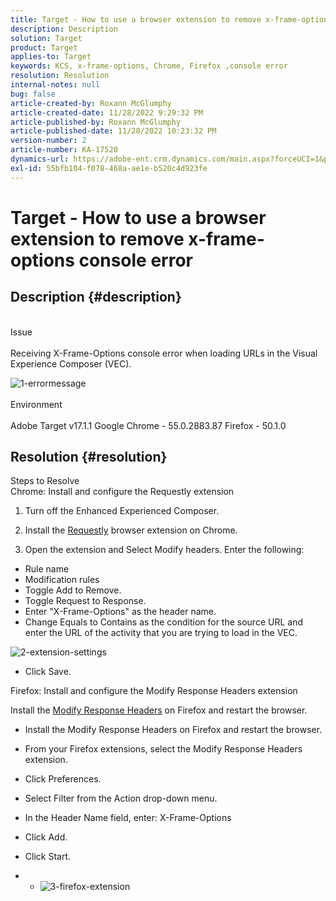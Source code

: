 ```yaml
---
title: Target - How to use a browser extension to remove x-frame-options console error
description: Description
solution: Target
product: Target
applies-to: Target
keywords: KCS, x-frame-options, Chrome, Firefox ,console error
resolution: Resolution
internal-notes: null
bug: false
article-created-by: Roxann McGlumphy
article-created-date: 11/28/2022 9:29:32 PM
article-published-by: Roxann McGlumphy
article-published-date: 11/28/2022 10:23:32 PM
version-number: 2
article-number: KA-17520
dynamics-url: https://adobe-ent.crm.dynamics.com/main.aspx?forceUCI=1&pagetype=entityrecord&etn=knowledgearticle&id=c93221b9-636f-ed11-9561-6045bd006079
exl-id: 55bfb104-f078-468a-ae1e-b520c4d923fe
---
```

# Target - How to use a browser extension to remove x-frame-options console error

## Description {#description}

<br>Issue<br><br>
Receiving X-Frame-Options console error when loading URLs in the Visual Experience Composer (VEC).

![1-errormessage](https://helpx.adobe.com/content/dam/help/en/target/kb/how-to-use-a-browser-extension-to-remove-x-frame-options-console/jcr%3acontent/main-pars/image/1-errormessage.jpg "1-errormessage")
<br><br>Environment<br><br>
Adobe Target v17.1.1
 Google Chrome - 55.0.2883.87
 Firefox - 50.1.0




## Resolution {#resolution}

Steps to Resolve<br>
Chrome: Install and configure the Requestly extension

1. Turn off the Enhanced Experienced Composer.

2. Install the [Requestly](https://chrome.google.com/webstore/detail/requestly/mdnleldcmiljblolnjhpnblkcekpdkpa?hl=en) browser extension on Chrome.

3. Open the extension and Select Modify headers. Enter the following:

- Rule name
- Modification rules
- Toggle Add to Remove.
- Toggle Request to Response.
- Enter "X-Frame-Options" as the header name.
- Change Equals to Contains as the condition for the source URL and enter the URL of the activity that you are trying to load in the VEC.

![2-extension-settings](https://helpx.adobe.com/content/dam/help/en/target/kb/how-to-use-a-browser-extension-to-remove-x-frame-options-console/jcr%3acontent/main-pars/procedure/proc_par/step_2/step_par/image/2-extension-settings.png "2-extension-settings")
- Click Save.




Firefox: Install and configure the Modify Response Headers extension

Install the [Modify Response Headers](https://addons.mozilla.org/en-us/firefox/addon/modify-response-headers/) on Firefox and restart the browser.

- Install the Modify Response Headers on Firefox and restart the browser.
- From your Firefox extensions, select the Modify Response Headers extension.
- Click Preferences.
- Select Filter from the Action drop-down menu.
- In the Header Name field, enter: X-Frame-Options
- Click Add.
- Click Start.


- - ![3-firefox-extension](https://helpx.adobe.com/content/dam/help/en/target/kb/how-to-use-a-browser-extension-to-remove-x-frame-options-console/jcr%3acontent/main-pars/procedure_1532616470/proc_par/step_1817832849/step_par/image/3-firefox-extension.png "3-firefox-extension")
